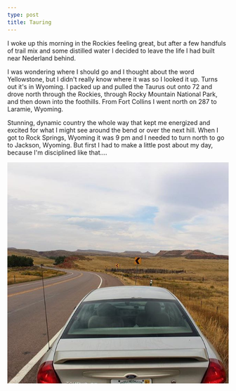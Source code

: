 ```yaml
---
type: post
title: Tauring
---
```

I woke up this morning in the Rockies feeling great, but after a few handfuls of trail mix and some distilled water I decided to leave the life I had built near Nederland behind. 

I was wondering where I should go and I thought about the word Yellowstone, but I didn't really know where it was so I looked it up. Turns out it's in Wyoming. I packed up and pulled the Taurus out onto 72 and drove north through the Rockies, through Rocky Mountain National Park, and then down into the foothills. From Fort Collins I went north on 287 to Laramie, Wyoming. 

Stunning, dynamic country the whole way that kept me energized and excited for what I might see around the bend or over the next hill. When I got to Rock Springs, Wyoming it was 9 pm and I needed to turn north to go to Jackson, Wyoming. But first I had to make a little post about my day, because I'm disciplined like that....

![Tauring](/images/tauring.jpg)
